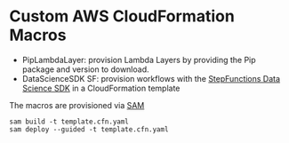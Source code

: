 # Custom AWS CloudFormation Macros

- PipLambdaLayer: provision Lambda Layers by providing the Pip package and
  version to download.
- DataScienceSDK SF: provision workflows with the [StepFunctions Data Science SDK](https://aws-step-functions-data-science-sdk.readthedocs.io/en/latest/index.html) in a CloudFormation template

The macros are provisioned via [SAM](https://github.com/awslabs/serverless-application-model)
```
sam build -t template.cfn.yaml
sam deploy --guided -t template.cfn.yaml
```
